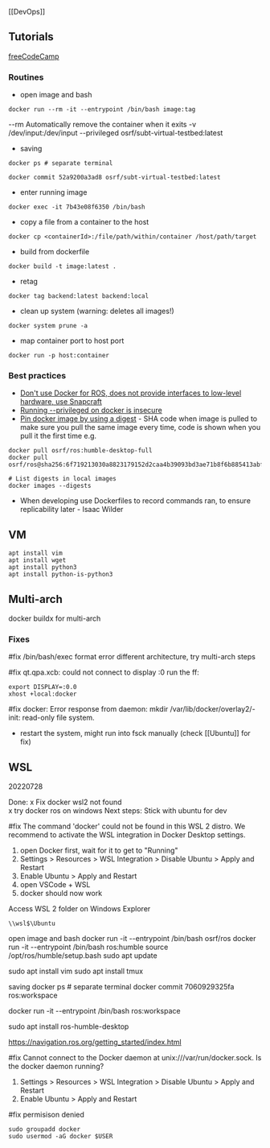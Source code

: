 [[DevOps]]

## Tutorials
[freeCodeCamp](https://www.freecodecamp.org/news/learn-docker-and-kubernetes-hands-on-course/)

### Routines 
* open image and bash
```
docker run --rm -it --entrypoint /bin/bash image:tag
```
--rm Automatically remove the container when it exits
-v /dev/input:/dev/input --privileged osrf/subt-virtual-testbed:latest
* saving
```
docker ps # separate terminal

docker commit 52a9200a3ad8 osrf/subt-virtual-testbed:latest
```
* enter running image
```
docker exec -it 7b43e08f6350 /bin/bash
```
* copy a file from a container to the host 
```
docker cp <containerId>:/file/path/within/container /host/path/target
```

* build from dockerfile
```
docker build -t image:latest .
```
* retag
```
docker tag backend:latest backend:local
```
* clean up system (warning: deletes all images!)
```
docker system prune -a
```

* map container port to host port
```
docker run -p host:container
```

### Best practices

* [Don't use Docker for ROS, does not provide interfaces to low-level hardware, use Snapcraft](https://ubuntu.com/blog/ros-docker)
* [Running --privileged on docker is insecure](https://www.trendmicro.com/en_us/research/19/l/why-running-a-privileged-container-in-docker-is-a-bad-idea.html)
* [Pin docker image by using a digest](https://docs.docker.com/engine/reference/commandline/pull/#pull-an-image-by-digest-immutable-identifier) - SHA code when image is pulled to make sure you pull the same image every time, code is shown when you pull it the first time
e.g.
```
docker pull osrf/ros:humble-desktop-full
docker pull osrf/ros@sha256:6f719213030a8823179152d2caa4b39093bd3ae71b8f6b885413abff3536cd18

# List digests in local images
docker images --digests
```
* When developing use Dockerfiles to record commands ran, to ensure replicability later - Isaac Wilder

## VM
```
apt install vim
apt install wget
apt install python3
apt install python-is-python3

```

## Multi-arch
docker buildx for multi-arch

### Fixes
#fix /bin/bash/exec format error
different architecture, try multi-arch steps

#fix qt.qpa.xcb: could not connect to display :0
run the ff:
```
export DISPLAY=:0.0
xhost +local:docker
```

#fix docker: Error response from daemon: mkdir /var/lib/docker/overlay2/-init: read-only file system.
- restart the system, might run into fsck manually (check [[Ubuntu]] for fix)

## WSL

20220728

Done:
x Fix docker wsl2 not found  
x try docker ros on windows
Next steps:
Stick with ubuntu for dev

#fix The command 'docker' could not be found in this WSL 2 distro.
We recommend to activate the WSL integration in Docker Desktop settings.
1. open Docker first, wait for it to get to "Running"
1. Settings > Resources > WSL Integration > Disable Ubuntu > Apply and Restart
1. Enable Ubuntu > Apply and Restart
1. open VSCode + WSL
1. docker should now work

Access WSL 2 folder on Windows Explorer
```
\\wsl$\Ubuntu
```





open image and bash
docker run -it --entrypoint /bin/bash osrf/ros
docker run -it --entrypoint /bin/bash ros:humble
source /opt/ros/humble/setup.bash
sudo apt update

sudo apt install vim
sudo apt install tmux

saving
docker ps # separate terminal
docker commit 7060929325fa ros:workspace

docker run -it --entrypoint /bin/bash ros:workspace

sudo apt install ros-humble-desktop


https://navigation.ros.org/getting_started/index.html

#fix Cannot connect to the Docker daemon at unix:///var/run/docker.sock. Is the docker daemon running?
1. Settings > Resources > WSL Integration > Disable Ubuntu > Apply and Restart
1. Enable Ubuntu > Apply and Restart

#fix permisison denied
```
sudo groupadd docker
sudo usermod -aG docker $USER
```